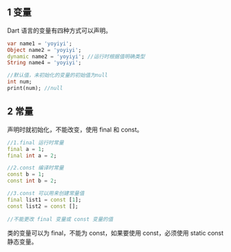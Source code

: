 ## 1 变量
Dart 语言的变量有四种方式可以声明。
```dart
var name1 = 'yoyiyi';
Object name2 = 'yoyiyi';
dynamic name2 = 'yoyiyi'; //运行时根据值明确类型
String name4 = 'yoyiyi';

//默认值，未初始化的变量的初始值为null
int num; 
print(num); //null
```

## 2 常量
声明时就初始化，不能改变，使用 final 和 const。
```dart
//1.final 运行时常量
final a = 1;
final int a = 2;

//2.const 编译时常量
const b = 1;
const int b = 2;

//3.const 可以用来创建常量值
final list1 = const [1];
const list2 = const [];
 
//不能更改 final 变量或 const 变量的值
```
类的变量可以为 final，不能为 const，如果要使用 const，必须使用 static const 静态变量。